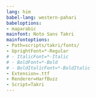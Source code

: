 ```yaml
---
lang: him
babel-lang: western-pahari
babeloptions:
- maparabic
mainfont: Noto Sans Takri
mainfontoptions:
- Path=scripts/takri/fonts/
- UprightFont=*-Regular
# - ItalicFont=*-Italic
# - BoldFont=*-Bold
# - BoldItalicFont=*-BoldItalic
- Extension=.ttf
- Renderer=HarfBuzz
- Script=Takri
---
```

<!-- This file is meant to be a generic western Pahari language template if your dialect isn't present quite yet -->